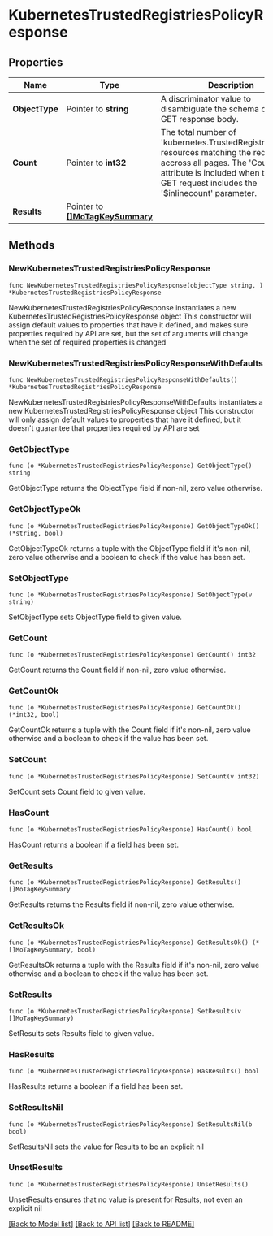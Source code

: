 # KubernetesTrustedRegistriesPolicyResponse

## Properties

Name | Type | Description | Notes
------------ | ------------- | ------------- | -------------
**ObjectType** | Pointer to **string** | A discriminator value to disambiguate the schema of a HTTP GET response body. | 
**Count** | Pointer to **int32** | The total number of &#39;kubernetes.TrustedRegistriesPolicy&#39; resources matching the request, accross all pages. The &#39;Count&#39; attribute is included when the HTTP GET request includes the &#39;$inlinecount&#39; parameter. | [optional] 
**Results** | Pointer to [**[]MoTagKeySummary**](mo.TagKeySummary.md) |  | [optional] 

## Methods

### NewKubernetesTrustedRegistriesPolicyResponse

`func NewKubernetesTrustedRegistriesPolicyResponse(objectType string, ) *KubernetesTrustedRegistriesPolicyResponse`

NewKubernetesTrustedRegistriesPolicyResponse instantiates a new KubernetesTrustedRegistriesPolicyResponse object
This constructor will assign default values to properties that have it defined,
and makes sure properties required by API are set, but the set of arguments
will change when the set of required properties is changed

### NewKubernetesTrustedRegistriesPolicyResponseWithDefaults

`func NewKubernetesTrustedRegistriesPolicyResponseWithDefaults() *KubernetesTrustedRegistriesPolicyResponse`

NewKubernetesTrustedRegistriesPolicyResponseWithDefaults instantiates a new KubernetesTrustedRegistriesPolicyResponse object
This constructor will only assign default values to properties that have it defined,
but it doesn't guarantee that properties required by API are set

### GetObjectType

`func (o *KubernetesTrustedRegistriesPolicyResponse) GetObjectType() string`

GetObjectType returns the ObjectType field if non-nil, zero value otherwise.

### GetObjectTypeOk

`func (o *KubernetesTrustedRegistriesPolicyResponse) GetObjectTypeOk() (*string, bool)`

GetObjectTypeOk returns a tuple with the ObjectType field if it's non-nil, zero value otherwise
and a boolean to check if the value has been set.

### SetObjectType

`func (o *KubernetesTrustedRegistriesPolicyResponse) SetObjectType(v string)`

SetObjectType sets ObjectType field to given value.


### GetCount

`func (o *KubernetesTrustedRegistriesPolicyResponse) GetCount() int32`

GetCount returns the Count field if non-nil, zero value otherwise.

### GetCountOk

`func (o *KubernetesTrustedRegistriesPolicyResponse) GetCountOk() (*int32, bool)`

GetCountOk returns a tuple with the Count field if it's non-nil, zero value otherwise
and a boolean to check if the value has been set.

### SetCount

`func (o *KubernetesTrustedRegistriesPolicyResponse) SetCount(v int32)`

SetCount sets Count field to given value.

### HasCount

`func (o *KubernetesTrustedRegistriesPolicyResponse) HasCount() bool`

HasCount returns a boolean if a field has been set.

### GetResults

`func (o *KubernetesTrustedRegistriesPolicyResponse) GetResults() []MoTagKeySummary`

GetResults returns the Results field if non-nil, zero value otherwise.

### GetResultsOk

`func (o *KubernetesTrustedRegistriesPolicyResponse) GetResultsOk() (*[]MoTagKeySummary, bool)`

GetResultsOk returns a tuple with the Results field if it's non-nil, zero value otherwise
and a boolean to check if the value has been set.

### SetResults

`func (o *KubernetesTrustedRegistriesPolicyResponse) SetResults(v []MoTagKeySummary)`

SetResults sets Results field to given value.

### HasResults

`func (o *KubernetesTrustedRegistriesPolicyResponse) HasResults() bool`

HasResults returns a boolean if a field has been set.

### SetResultsNil

`func (o *KubernetesTrustedRegistriesPolicyResponse) SetResultsNil(b bool)`

 SetResultsNil sets the value for Results to be an explicit nil

### UnsetResults
`func (o *KubernetesTrustedRegistriesPolicyResponse) UnsetResults()`

UnsetResults ensures that no value is present for Results, not even an explicit nil

[[Back to Model list]](../README.md#documentation-for-models) [[Back to API list]](../README.md#documentation-for-api-endpoints) [[Back to README]](../README.md)


